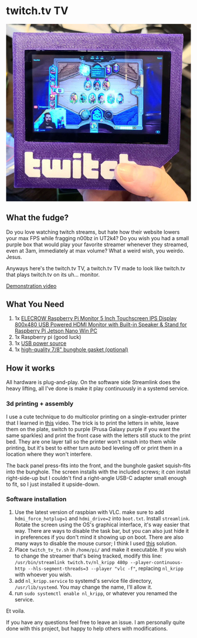 # twitch.tv TV

![image of twitch.tv TV](media/twitch.tv.jpg)

## What the fudge?

Do you love watching twitch streams, but hate how their website lowers your max FPS while fragging n00bz in UT2k4? Do you wish you had a small purple box that would play your favorite streamer whenever they streamed, even at 3am, immediately at max volume? What a weird wish, you weirdo. Jesus.

Anyways here's the twitch.tv TV, a twitch.tv TV made to look like twitch.tv that plays twitch.tv on its uh... monitor.


[Demonstration video](https://www.youtube.com/watch?v=fUFpOonwDaY)

## What You Need

1. 1x [ELECROW Raspberry Pi Monitor 5 Inch Touchscreen IPS Display 800x480 USB Powered HDMI Monitor with Built-in Speaker & Stand for Raspberry Pi Jetson Nano Win PC](https://www.amazon.com/gp/product/B08343QX67/ref=ppx_yo_dt_b_search_asin_title)
2. 1x Raspberry pi (good luck)
2. 1x [USB power source](https://www.amazon.com/gp/product/B07W8XHMJZ/)
3. 1x [high-quality 7/8" bunghole gasket (optional)](https://www.amazon.com/gp/product/B07BNCZ1QJ/)

## How it works

All hardware is plug-and-play. On the software side Streamlink does the heavy lifting, all I've done is make it play continuously in a systemd service. 

### 3d printing + assembly

I use a cute technique to do multicolor printing on a single-extruder printer that I learned in [this](https://www.youtube.com/watch?v=KV2AjyowXX4) video. The trick is to print the letters in white, leave them on the plate, switch to purple (Prusa Galaxy purple if you want the same sparkles) and print the front case with the letters still stuck to the print bed. They are one layer tall so the printer won't smash into them while printing, but it's best to either turn auto bed leveling off or print them in a location where they won't interfere.

The back panel press-fits into the front, and the bunghole gasket squish-fits into the bunghole. The screen installs with the included screws; it _can_ install right-side-up but I couldn't find a right-angle USB-C adapter small enough to fit, so I just installed it upside-down.

### Software installation

1. Use the latest version of raspbian with VLC. make sure to add `hdmi_force_hotplug=1` and `hdmi_drive=2` into `boot.txt`. Install `streamlink`. Rotate the screen using the OS's graphical interface, it's way easier that way. There are ways to disable the task bar, but you can also just hide it in preferences if you don't mind it showing up on boot. There are also many ways to disable the mouse cursor; I think I used [this](https://forums.raspberrypi.com/viewtopic.php?t=234879#p1871765) solution.
2. Place `twitch_tv_tv.sh` in `/home/pi/` and make it executable. If you wish to change the streamer that's being tracked, modify this line: `/usr/bin/streamlink twitch.tv/nl_kripp 480p --player-continuous-http --hls-segment-threads=3 --player "vlc -f"`, replacing `nl_kripp` with whoever you wish.
3. add `nl_kripp.service` to systemd's service file directory, `/usr/lib/systemd`. You may change the name, I'll allow it.
4. run `sudo systemctl enable nl_kripp`, or whatever you renamed the service.

Et voila.

If you have any questions feel free to leave an issue. I am personally quite done with this project, but happy to help others with modifications.


